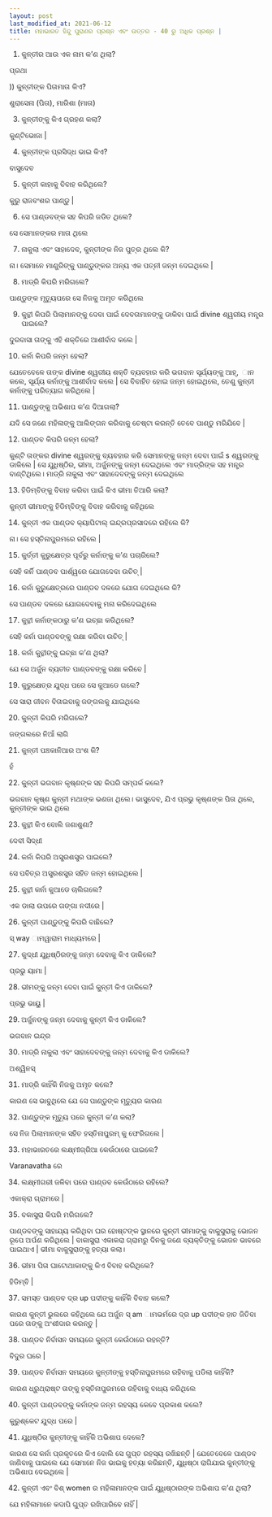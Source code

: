 ```yaml
---
layout: post
last_modified_at: 2021-06-12
title: ମହାଭାରତ ହିନ୍ଦୁ ପୁରାଣର ପ୍ରଶ୍ନ ଏବଂ ଉତ୍ତର - 40 ରୁ ଅଧିକ ପ୍ରଶ୍ନ |
---
```


1) କୁନ୍ତୀର ଆଉ ଏକ ନାମ କ’ଣ ଥିଲା?

ପ୍ରଥା

)) କୁନ୍ତୀଙ୍କ ପିତାମାତା କିଏ?

ଶୁରାସେନା (ପିତା), ମାରିଶା (ମାତା)

3) କୁନ୍ତୀଙ୍କୁ କିଏ ଗ୍ରହଣ କଲା?

କୁଣ୍ଟିଭୋଜା |

4) କୁନ୍ତୀଙ୍କ ପ୍ରସିଦ୍ଧ ଭାଇ କିଏ?
 
ବାସୁଦେବ

5) କୁନ୍ତୀ କାହାକୁ ବିବାହ କରିଥିଲେ?

କୁରୁ ରାଜବଂଶର ପାଣ୍ଡୁ |

6) ସେ ପାଣ୍ଡବଙ୍କ ସହ କିପରି ଜଡିତ ଥିଲେ?

ସେ ସେମାନଙ୍କର ମାତା ଥିଲେ

7) ନାକୁଲା ଏବଂ ସାହାଦେବ, କୁନ୍ତୀଙ୍କ ନିଜ ପୁତ୍ର ଥିଲେ କି?

ନା। ସେମାନେ ମାଣ୍ଡ୍ରିଙ୍କୁ ପାଣ୍ଡୁଙ୍କର ଅନ୍ୟ ଏକ ପତ୍ନୀ ଜନ୍ମ ଦେଇଥିଲେ |

8) ମାଡ୍ରି କିପରି ମରିଗଲେ?

ପାଣ୍ଡୁଙ୍କ ମୃତ୍ୟୁପରେ ସେ ନିଜକୁ ଅମୃତ କରିଥିଲେ

9) କୁନ୍ଥୀ କିପରି ପିଲାମାନଙ୍କୁ ଦେବା ପାଇଁ ଦେବତାମାନଙ୍କୁ ଡାକିବା ପାଇଁ divine ଶ୍ୱରୀୟ ମନ୍ତ୍ର ପାଇଲେ?

 ଦୁରବାସା ତାଙ୍କୁ ଏହି ଶକ୍ତିରେ ଆଶୀର୍ବାଦ କଲେ |

10) କର୍ନା କିପରି ଜନ୍ମ ହେଲା?

ଯେତେବେଳେ ତାଙ୍କ divine ଶ୍ୱରୀୟ ଶକ୍ତି ବ୍ୟବହାର କରି ଭଗବାନ ସୂର୍ଯ୍ୟଙ୍କୁ ଆହ୍, ାନ କଲେ, ସୂର୍ଯ୍ୟ କର୍ନାଙ୍କୁ ଆଶୀର୍ବାଦ କଲେ | ସେ ବିବାହିତ ହୋଇ ଜନ୍ମ ହୋଇଥିଲେ, ତେଣୁ କୁନ୍ତୀ କର୍ନାଙ୍କୁ ପରିତ୍ୟାଗ କରିଥିଲେ |

11) ପାଣ୍ଡୁଙ୍କୁ ଅଭିଶାପ କ’ଣ ଦିଆଗଲା?

ଯଦି ସେ ଜଣେ ମହିଳାଙ୍କୁ ଆଲିଙ୍ଗନ କରିବାକୁ ଚେଷ୍ଟା କରନ୍ତି ତେବେ ପାଣ୍ଡୁ ମରିଯିବେ |

12) ପାଣ୍ଡବ କିପରି ଜନ୍ମ ହେଲା?

କୁଣ୍ଟି ତାଙ୍କର divine ଶ୍ୱରଙ୍କୁ ବ୍ୟବହାର କରି ସେମାନଙ୍କୁ ଜନ୍ମ ଦେବା ପାଇଁ s ଶ୍ୱରଙ୍କୁ ଡାକିଲେ | ସେ ଯୁଧିଷ୍ଠିର, ଭୀମା, ଅର୍ଜୁନଙ୍କୁ ଜନ୍ମ ଦେଇଥିଲେ ଏବଂ ମାଡ୍ରିଙ୍କ ସହ ମନ୍ତ୍ର ବାଣ୍ଟିଥିଲେ। ମାଡ୍ରି ନାକୁଲା ଏବଂ ସାହାଦେବଙ୍କୁ ଜନ୍ମ ଦେଇଥିଲେ

13) ହିଡିମ୍ବିଙ୍କୁ ବିବାହ କରିବା ପାଇଁ କିଏ ଭୀମା ତିଆରି କଲା?

କୁନ୍ତୀ ଭୀମାଙ୍କୁ ହିଡିମ୍ବିଙ୍କୁ ବିବାହ କରିବାକୁ କହିଥିଲେ

14) କୁନ୍ତୀ ଏକ ପାଣ୍ଡବ କ୍ୟାପିଟାଲ୍ ଇନ୍ଦ୍ରପ୍ରସାଦରେ ରହିଲେ କି?

ନା। ସେ ହସ୍ତିନାପୁରମରେ ରହିଲେ |

15) କୁର୍ତ୍ତୀ କୁରୁକ୍ଷେତ୍ର ପୂର୍ବରୁ କର୍ନାଙ୍କୁ କ’ଣ ପଚାରିଲେ?

ସେହି କର୍ନି ପାଣ୍ଡବ ପାର୍ଶ୍ୱରେ ଯୋଗଦେବା ଉଚିତ୍ |

16) କର୍ନା କୁରୁକ୍ଷେତ୍ରରେ ପାଣ୍ଡବ ଦଳରେ ଯୋଗ ଦେଇଥିଲେ କି?

ସେ ପାଣ୍ଡବ ଦଳରେ ଯୋଗଦେବାକୁ ମନା କରିଦେଇଥିଲେ

17) କୁନ୍ଥୀ କର୍ନାଙ୍କଠାରୁ କ’ଣ ଇଚ୍ଛା କରିଥିଲେ?

ସେହି କର୍ନା ପାଣ୍ଡବଙ୍କୁ ରକ୍ଷା କରିବା ଉଚିତ୍ |

18) କର୍ନା କୁନ୍ଥୀଙ୍କୁ ଇଚ୍ଛା କ’ଣ ଥିଲା?

ଯେ ସେ ଅର୍ଜୁନ ବ୍ୟତୀତ ପାଣ୍ଡବଙ୍କୁ ରକ୍ଷା କରିବେ |

19) କୁରୁକ୍ଷେତ୍ର ଯୁଦ୍ଧ ପରେ ସେ କୁଆଡେ ଗଲେ?

ସେ ସାରା ଜୀବନ ବିତାଇବାକୁ ଜଙ୍ଗଲକୁ ଯାଇଥିଲେ

20) କୁନ୍ତୀ କିପରି ମରିଗଲେ?

ଜଙ୍ଗଲରେ ନିଆଁ ଲାଗି

21) କୁନ୍ତୀ ପଞ୍ଚକାନିଆର ଅଂଶ କି?

ହଁ

22) କୁନ୍ତୀ ଭଗବାନ କୃଷ୍ଣଙ୍କ ସହ କିପରି ସମ୍ପର୍କ କଲେ?

ଭଗବାନ କୃଷ୍ଣ କୁନ୍ତୀ ମଥାଙ୍କ ଭଣଜା ଥିଲେ। ଭାସୁଦେବ, ଯିଏ ପ୍ରଭୁ କୃଷ୍ଣଙ୍କ ପିତା ଥିଲେ, କୁନ୍ତୀଙ୍କ ଭାଇ ଥିଲେ

23) କୁନ୍ଥୀ କିଏ ବୋଲି ଜଣାଶୁଣା?

ଦେବୀ ସିଦ୍ଧୀ

24) କର୍ନା କିପରି ଅସ୍ତ୍ରଶସ୍ତ୍ର ପାଇଲେ?

ସେ ପବିତ୍ର ଅସ୍ତ୍ରଶସ୍ତ୍ର ସହିତ ଜନ୍ମ ହୋଇଥିଲେ |

25) କୁନ୍ଥୀ କର୍ନା କୁଆଡେ ଚାଲିଗଲେ?

ଏକ ଡାଲା ଉପରେ ଗଙ୍ଗା ନଦୀରେ |

26) କୁନ୍ତୀ ପାଣ୍ଡୁଙ୍କୁ କିପରି ବାଛିଲେ?

ସ୍ way ାମୱାରାମ ମାଧ୍ୟମରେ |

27) କୁଦ୍ଧୀ ଯୁଧିଷ୍ଠିରଙ୍କୁ ଜନ୍ମ ଦେବାକୁ କିଏ ଡାକିଲେ?

ପ୍ରଭୁ ୟାମା |

28) ଭୀମଙ୍କୁ ଜନ୍ମ ଦେବା ପାଇଁ କୁନ୍ତୀ କିଏ ଡାକିଲେ?

ପ୍ରଭୁ ଭାୟୁ |

29) ଅର୍ଜୁନଙ୍କୁ ଜନ୍ମ ଦେବାକୁ କୁନ୍ତୀ କିଏ ଡାକିଲେ?

ଭଗବାନ ଇନ୍ଦ୍ର

30) ମାଡ୍ରି ନାକୁଲା ଏବଂ ସାହାଦେବଙ୍କୁ ଜନ୍ମ ଦେବାକୁ କିଏ ଡାକିଲେ?

ଅଶ୍ୱିନସ୍

31) ମାଡ୍ରି କାହିଁକି ନିଜକୁ ଅମୃତ କଲେ?

କାରଣ ସେ ଭାବୁଥିଲେ ଯେ ସେ ପାଣ୍ଡୁଙ୍କ ମୃତ୍ୟୁର କାରଣ

32) ପାଣ୍ଡୁଙ୍କ ମୃତ୍ୟୁ ପରେ କୁନ୍ତୀ କ’ଣ କଲା?

ସେ ନିଜ ପିଲାମାନଙ୍କ ସହିତ ହସ୍ତିନାପୁରମ୍ କୁ ଫେରିଗଲେ |

33) ମହାଭାରତରେ ଲକ୍ଷ୍ମୀଗ୍ରିଆ କେଉଁଠାରେ ପାଇଲେ?

Varanavatha ରେ

34) ଲକ୍ଷ୍ମୀଗରୀ ଜଳିବା ପରେ ପାଣ୍ଡବ କେଉଁଠାରେ ରହିଲେ?

ଏକାକ୍ରା ଗ୍ରାମରେ |

35) ବକାସୁରା କିପରି ମରିଗଲେ?

ପାଣ୍ଡବଙ୍କୁ ସାହାଯ୍ୟ କରିଥିବା ଘର ହୋଷ୍ଟଙ୍କ ସ୍ଥାନରେ କୁନ୍ତୀ ଭୀମାଙ୍କୁ ବାକୁସୁରାକୁ ଭୋଜନ ରୂପେ ଅର୍ପଣ କରିଥିଲେ | ବାକାସୁରା ଏକାକରା ଗ୍ରାମରୁ ଦିନକୁ ଜଣେ ବ୍ୟକ୍ତିଙ୍କୁ ଭୋଜନ ଭାବରେ ପାଇଥାଏ | ଭୀମା ବାକୁସୁରାଙ୍କୁ ହତ୍ୟା କଲା।

36) ଭୀମା ପିତା ଘାଟୋଥାକାଙ୍କୁ କିଏ ବିବାହ କରିଥିଲେ?

ହିଡିମ୍ବି |

37) ସମସ୍ତ ପାଣ୍ଡବ ଦ୍ର up ପଦୀଙ୍କୁ କାହିଁକି ବିବାହ କଲେ?

କାରଣ କୁନ୍ତୀ ଭୁଲରେ କହିଥିଲେ ଯେ ଅର୍ଜୁନ ସ୍ am ାମଭର୍ମରେ ଦ୍ର up ପଦୀଙ୍କ ହାତ ଜିତିବା ପରେ ତାଙ୍କୁ ଅଂଶୀଦାର କରନ୍ତୁ |


38) ପାଣ୍ଡବ ନିର୍ବାସନ ସମୟରେ କୁନ୍ତୀ କେଉଁଠାରେ ରହନ୍ତି?

ବିଦୁର ଘରେ |

39) ପାଣ୍ଡବ ନିର୍ବାସନ ସମୟରେ କୁନ୍ତୀଙ୍କୁ ହସ୍ତିନାପୁରମରେ ରହିବାକୁ ପଡିଲା କାହିଁକି?

କାରଣ ଧ୍ରୁଥ୍ରାଷ୍ଟ ତାଙ୍କୁ ହସ୍ତିନାପୁରମରେ ରହିବାକୁ ବାଧ୍ୟ କରିଥିଲେ

40) କୁନ୍ତୀ ପାଣ୍ଡବଙ୍କୁ କର୍ନାଙ୍କ ଜନ୍ମ ରହସ୍ୟ କେବେ ପ୍ରକାଶ କଲେ?

କୁରୁଶ୍କେଟ ଯୁଦ୍ଧ ପରେ |

41) ଯୁଧିଷ୍ଠିର କୁନ୍ତୀଙ୍କୁ କାହିଁକି ଅଭିଶାପ ଦେଲେ?

କାରଣ ସେ କର୍ନା ପ୍ରକୃତରେ କିଏ ବୋଲି ସେ ଗୁପ୍ତ ରହସ୍ୟ ରଖିଛନ୍ତି | ଯେତେବେଳେ ପାଣ୍ଡବ ଜାଣିବାକୁ ପାଇଲେ ଯେ ସେମାନେ ନିଜ ଭାଇକୁ ହତ୍ୟା କରିଛନ୍ତି, ଯୁଧିଷ୍ଠା ରାଗିଯାଇ କୁନ୍ତୀଙ୍କୁ ଅଭିଶାପ ଦେଇଥିଲେ |

42) କୁନ୍ତୀ ଏବଂ ବିଶ୍ women ର ମହିଳାମାନଙ୍କ ପାଇଁ ଯୁଧିଷ୍ଠାରଙ୍କ ଅଭିଶାପ କ’ଣ ଥିଲା?

ଯେ ମହିଳାମାନେ କଦାପି ଗୁପ୍ତ ରଖିପାରିବେ ନାହିଁ |
